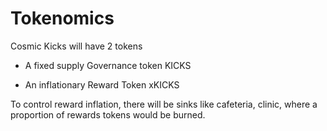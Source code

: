 # Tokenomics

Cosmic Kicks will have 2 tokens

- A fixed supply Governance token KICKS

- An inflationary Reward Token xKICKS

To control reward inflation, there will be sinks like cafeteria, clinic,
where a proportion of rewards tokens would be burned.

